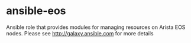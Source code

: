ansible-eos
===========

Ansible role that provides modules for managing resources on Arista EOS nodes.  Please see http://galaxy.ansible.com for more details
